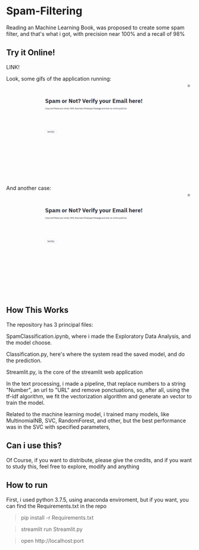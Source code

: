 # Spam-Filtering

Reading an Machine Learning Book, was proposed to create some spam filter, and that's what i got, with precision near 100% and a recall of 98%

## Try it Online!

LINK!

Look, some gifs of the application running:
![](spam1.gif)
And another case:
![](spam2.gif)


## How This Works

The repository has 3 principal files:

SpamClassification.ipynb, where i made the Exploratory Data Analysis, and the model choose.

Classification.py, here's where the system read the saved model, and do the prediction.

Streamlit.py, is the core of the streamlit web application


In the text processing, i made a pipeline, that replace numbers to a string "Number", an url to "URL" and remove ponctuations, so, after all, using the tf-idf algorithm, we fit the vectorization algorithm and generate an vector to train the model.

Related to the machine learning model, i trained many models, like MultinomialNB, SVC, RandomForest, and other, but the best performance was in the SVC with specified parameters,


## Can i use this?

Of Course, if you want to distribute, please give the credits, and if you want to study this, feel free to explore, modify and anything

## How to run

First, i used python 3.7.5, using anaconda enviroment, but if you want, you can find the Requirements.txt in the repo
>pip install -r Requirements.txt

>streamlit run Streamlit.py

>open http://localhost:port
